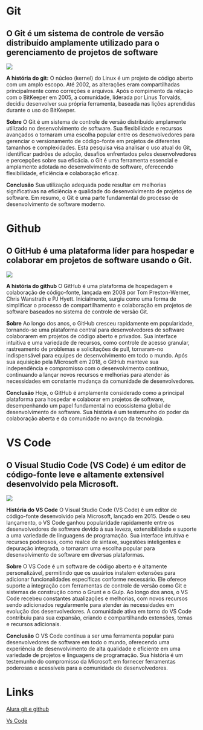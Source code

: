# Git
<h2>
  O Git é um sistema de controle de versão distribuído amplamente utilizado para o gerenciamento de projetos de software
</h2>

![](https://encrypted-tbn0.gstatic.com/images?q=tbn:ANd9GcTXJxPtZtwQsMNLLpgXeu2MQy5gPwtZQlODNA&s)


**A história do git:**
O núcleo (kernel) do Linux é um projeto de código aberto com um amplo escopo. Até 2002, as alterações eram compartilhadas principalmente como correções e arquivos. Após o rompimento da relação com o BitKeeper em 2005, a comunidade, liderada por Linus Torvalds, decidiu desenvolver sua própria ferramenta, baseada nas lições aprendidas durante o uso do BitKeeper.

**Sobre**
O Git é um sistema de controle de versão distribuído amplamente utilizado no desenvolvimento de software. Sua flexibilidade e recursos avançados o tornaram uma escolha popular entre os desenvolvedores para gerenciar o versionamento de código-fonte em projetos de diferentes tamanhos e complexidades. Esta pesquisa visa analisar o uso atual do Git, identificar padrões de adoção, desafios enfrentados pelos desenvolvedores e percepções sobre sua eficácia. o Git é uma ferramenta essencial e amplamente adotada no desenvolvimento de software, oferecendo flexibilidade, eficiência e colaboração eficaz.

**Conclusão**
Sua utilização adequada pode resultar em melhorias significativas na eficiência e qualidade do desenvolvimento de projetos de software. Em resumo, o Git é uma parte fundamental do processo de desenvolvimento de software moderno.  
<h2>
  
</h2>

# Github

<h2>
O GitHub é uma plataforma líder para hospedar e colaborar em projetos de software usando o Git.  
</h2>

![](https://encrypted-tbn0.gstatic.com/images?q=tbn:ANd9GcSUCIfSIGdnjwmgdqA-qJckGOn4vaarHRp5Eg&s)

**A história do github**
O GitHub é uma plataforma de hospedagem e colaboração de código-fonte, lançada em 2008 por Tom Preston-Werner, Chris Wanstrath e PJ Hyett. Inicialmente, surgiu como uma forma de simplificar o processo de compartilhamento e colaboração em projetos de software baseados no sistema de controle de versão Git.

**Sobre**
Ao longo dos anos, o GitHub cresceu rapidamente em popularidade, tornando-se uma plataforma central para desenvolvedores de software colaborarem em projetos de código aberto e privados. Sua interface intuitiva e uma variedade de recursos, como controle de acesso granular, rastreamento de problemas e solicitações de pull, tornaram-no indispensável para equipes de desenvolvimento em todo o mundo. Após sua aquisição pela Microsoft em 2018, o GitHub manteve sua independência e compromisso com o desenvolvimento contínuo, continuando a lançar novos recursos e melhorias para atender às necessidades em constante mudança da comunidade de desenvolvedores.

**Conclusão**
Hoje, o GitHub é amplamente considerado como a principal plataforma para hospedar e colaborar em projetos de software, desempenhando um papel fundamental no ecossistema global de desenvolvimento de software. Sua história é um testemunho do poder da colaboração aberta e da comunidade no avanço da tecnologia.

<h2>
  
</h2>

# VS Code

<h2>
  O Visual Studio Code (VS Code) é um editor de código-fonte leve e altamente extensível desenvolvido pela Microsoft.
</h2>

![](https://encrypted-tbn0.gstatic.com/images?q=tbn:ANd9GcSqIa-i5I-_Hj-iLF_511YXirgTS7AN-6hw-FuGUGLQ_A&s)

**História do VS Code**
O Visual Studio Code (VS Code) é um editor de código-fonte desenvolvido pela Microsoft, lançado em 2015. Desde o seu lançamento, o VS Code ganhou popularidade rapidamente entre os desenvolvedores de software devido à sua leveza, extensibilidade e suporte a uma variedade de linguagens de programação. Sua interface intuitiva e recursos poderosos, como realce de sintaxe, sugestões inteligentes e depuração integrada, o tornaram uma escolha popular para desenvolvimento de software em diversas plataformas.

**Sobre**
O VS Code é um software de código aberto e é altamente personalizável, permitindo que os usuários instalem extensões para adicionar funcionalidades específicas conforme necessário. Ele oferece suporte a integração com ferramentas de controle de versão como Git e sistemas de construção como o Grunt e o Gulp.
Ao longo dos anos, o VS Code recebeu constantes atualizações e melhorias, com novos recursos sendo adicionados regularmente para atender às necessidades em evolução dos desenvolvedores. A comunidade ativa em torno do VS Code contribuiu para sua expansão, criando e compartilhando extensões, temas e recursos adicionais.

**Conclusão**
O VS Code continua a ser uma ferramenta popular para desenvolvedores de software em todo o mundo, oferecendo uma experiência de desenvolvimento de alta qualidade e eficiente em uma variedade de projetos e linguagens de programação. Sua história é um testemunho do compromisso da Microsoft em fornecer ferramentas poderosas e acessíveis para a comunidade de desenvolvedores.

  

# Links
[Alura git e github](https://www.alura.com.br/artigos/o-que-e-git-github)

[Vs Code](https://www.devmedia.com.br/introducao-ao-visual-studio-code/34418)

